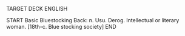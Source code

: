 TARGET DECK
ENGLISH

START
Basic
Bluestocking
Back: n. Usu. Derog. Intellectual or literary woman. [18th-c. Blue stocking society]
END
